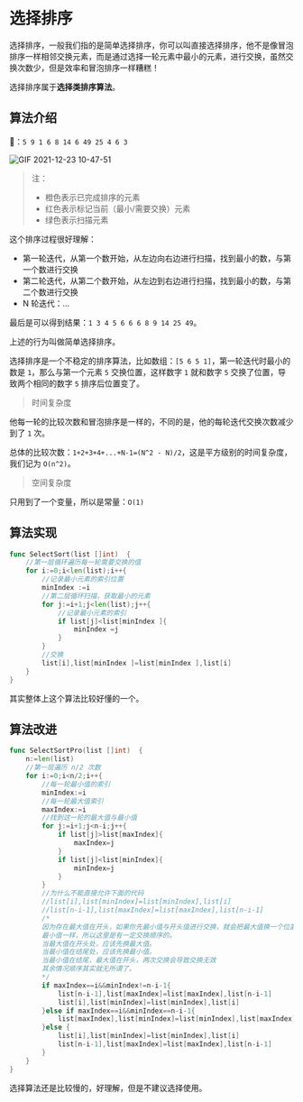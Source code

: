 # 选择排序

选择排序，一般我们指的是简单选择排序，你可以叫直接选择排序，他不是像冒泡排序一样相邻交换元素，而是通过选择一轮元素中最小的元素，进行交换，虽然交换次数少，但是效率和冒泡排序一样糟糕！

选择排序属于**选择类排序算法**。

## 算法介绍

🌰：`5 9 1 6 8 14 6 49 25 4 6 3`

![GIF 2021-12-23 10-47-51](https://cdn.jsdelivr.net/gh/baici1/img-typora/20211223104825.gif)

> 注：
>
> * 橙色表示已完成排序的元素
> * 红色表示标记当前（最小/需要交换）元素
> * 绿色表示扫描元素

这个排序过程很好理解：

* 第一轮迭代，从第一个数开始，从左边向右边进行扫描，找到最小的数，与第一个数进行交换
* 第二轮迭代，从第二个数开始，从左边到右边进行扫描，找到最小的数，与第二个数进行交换
* N 轮迭代：…

最后是可以得到结果：`1 3 4 5 6 6 6 8 9 14 25 49`。

上述的行为叫做简单选择排序。

选择排序是一个不稳定的排序算法，比如数组：`[5 6 5 1]`，第一轮迭代时最小的数是 `1`，那么与第一个元素 `5` 交换位置，这样数字 `1` 就和数字 `5` 交换了位置，导致两个相同的数字 `5` 排序后位置变了。

> 时间复杂度

他每一轮的比较次数和冒泡排序是一样的，不同的是，他的每轮迭代交换次数减少到了 `1` 次。

总体的比较次数：`1+2+3+4+...+N-1=(N^2 - N)/2`，这是平方级别的时间复杂度，我们记为 `O(n^2)`。

> 空间复杂度

只用到了一个变量，所以是常量：`O(1)`

## 算法实现

```go
func SelectSort(list []int)  {
	//第一层循环遍历每一轮需要交换的值
	for i:=0;i<len(list);i++{
		//记录最小元素的索引位置
		minIndex :=i
		//第二层循环扫描，获取最小的元素
		for j:=i+1;j<len(list);j++{
			//记录最小元素的索引
			if list[j]<list[minIndex ]{
				minIndex =j
			}
		}
		//交换
		list[i],list[minIndex ]=list[minIndex ],list[i]
	}
}
```

其实整体上这个算法比较好懂的一个。

## 算法改进

```go
func SelectSortPro(list []int)  {
	n:=len(list)
	//第一层遍历 n/2 次数
	for i:=0;i<n/2;i++{
		//每一轮最小值的索引
		minIndex:=i
		//每一轮最大值索引
		maxIndex:=i
		//找到这一轮的最大值与最小值
		for j:=i+1;j<n-i;j++{
			if list[j]>list[maxIndex]{
				maxIndex=j
			}
			if list[j]<list[minIndex]{
				minIndex=j
			}
		}
		//为什么不能直接允许下面的代码
		//list[i],list[minIndex]=list[minIndex],list[i]
		//list[n-i-1],list[maxIndex]=list[maxIndex],list[n-i-1]
		/*
		因为存在最大值在开头，如果你先最小值与开头值进行交换，就会把最大值换一个位置，导致最后无法交换正确
		最小值一样，所以这里是有一定交换顺序的。
		当最大值在开头处，应该先换最大值。
		当最小值在结尾处，应该先换最小值。
		当最小值在结尾，最大值在开头，两次交换会导致交换无效
		其余情况顺序其实就无所谓了。
		*/
		if maxIndex==i&&minIndex!=n-i-1{
			list[n-i-1],list[maxIndex]=list[maxIndex],list[n-i-1]
			list[i],list[minIndex]=list[minIndex],list[i]
		}else if maxIndex==i&&minIndex==n-i-1{
			list[maxIndex],list[minIndex]=list[minIndex],list[maxIndex]
		}else {
			list[i],list[minIndex]=list[minIndex],list[i]
			list[n-i-1],list[maxIndex]=list[maxIndex],list[n-i-1]
		}
	}
}
```

选择算法还是比较慢的，好理解，但是不建议选择使用。
